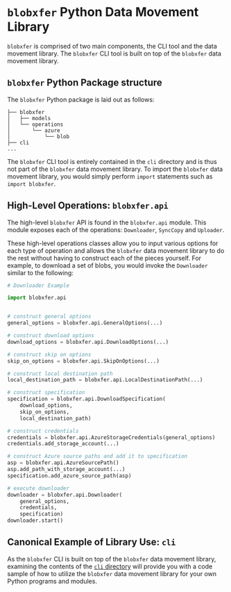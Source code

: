 # `blobxfer` Python Data Movement Library
`blobxfer` is comprised of two main components, the CLI tool and the data
movement library. The `blobxfer` CLI tool is built on top of the `blobxfer`
data movement library.

## `blobxfer` Python Package structure
The `blobxfer` Python package is laid out as follows:

```
├── blobxfer
│   ├── models
│   └── operations
│       └── azure
│           └── blob
├── cli
...
```

The `blobxfer` CLI tool is entirely contained in the `cli` directory and
is thus not part of the `blobxfer` data movement library. To import the
`blobxfer` data movement library, you would simply perform `import` statements
such as `import blobxfer`.

## High-Level Operations: `blobxfer.api`
The high-level `blobxfer` API is found in the `blobxfer.api` module. This
module exposes each of the operations: `Downloader`, `SyncCopy` and
`Uploader`.

These high-level operations classes allow you to input various options for
each type of operation and allows the `blobxfer` data movement library to
do the rest without having to construct each of the pieces yourself. For
example, to download a set of blobs, you would invoke the `Downloader`
similar to the following:

```python
# Downloader Example

import blobxfer.api


# construct general options
general_options = blobxfer.api.GeneralOptions(...)

# construct download options
download_options = blobxfer.api.DownloadOptions(...)

# construct skip on options
skip_on_options = blobxfer.api.SkipOnOptions(...)

# construct local destination path
local_destination_path = blobxfer.api.LocalDestinationPath(...)

# construct specification
specification = blobxfer.api.DownloadSpecification(
    download_options,
    skip_on_options,
    local_destination_path)

# construct credentials
credentials = blobxfer.api.AzureStorageCredentials(general_options)
credentials.add_storage_account(...)

# construct Azure source paths and add it to specification
asp = blobxfer.api.AzureSourcePath()
asp.add_path_with_storage_account(...)
specification.add_azure_source_path(asp)

# execute downloader
downloader = blobxfer.api.Downloader(
    general_options,
    credentials,
    specification)
downloader.start()
```

## Canonical Example of Library Use: `cli`
As the `blobxfer` CLI is built on top of the `blobxfer` data movement library,
examining the contents of the
[`cli` directory](https://github.com/Azure/blobxfer/tree/master/cli) will
provide you with a code sample of how to utilize the `blobxfer` data movement
library for your own Python programs and modules.
